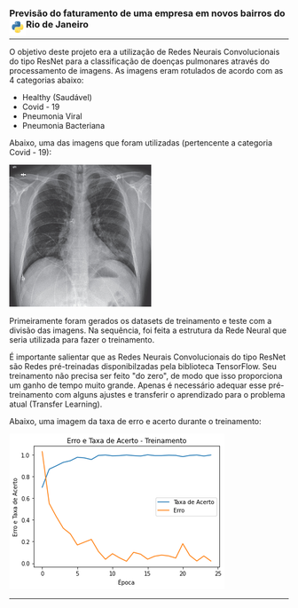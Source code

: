 ### Previsão do faturamento de uma empresa em novos bairros do Rio de Janeiro [<img align="left" alt="Python" width="30px" src="https://raw.githubusercontent.com/github/explore/80688e429a7d4ef2fca1e82350fe8e3517d3494d/topics/python/python.png" />]()

---

O objetivo deste projeto era a utilização de Redes Neurais Convolucionais do tipo ResNet para a classificação de doenças pulmonares através do processamento de imagens.
As imagens eram rotulados de acordo com as 4 categorias abaixo:

* Healthy (Saudável)
* Covid - 19
* Pneumonia Viral
* Pneumonia Bacteriana

Abaixo, uma das imagens que foram utilizadas (pertencente a categoria Covid - 19):

![alt text](https://github.com/Pedro-Farah/portfolio-datascience/blob/main/doencas_pulmonares/download%20(1).png)

Primeiramente foram gerados os datasets de treinamento e teste com a divisão das imagens. Na sequência, foi feita a estrutura da Rede Neural que seria utilizada para fazer o treinamento.

É importante salientar que as Redes Neurais Convolucionais do tipo ResNet são Redes pré-treinadas disponibilzadas pela biblioteca TensorFlow. Seu treinamento não precisa ser 
feito "do zero", de modo que isso proporciona um ganho de tempo muito grande. Apenas é necessário adequar esse pré-treinamento com alguns ajustes e transferir o aprendizado 
para o problema atual (Transfer Learning).

Abaixo, uma imagem da taxa de erro e acerto durante o treinamento:

![alt text](https://github.com/Pedro-Farah/portfolio-datascience/blob/main/doencas_pulmonares/download.png)

---
